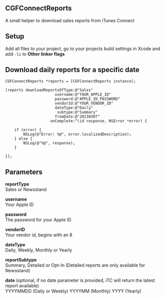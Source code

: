 ## CGFConnectReports
A small helper to download sales reports from iTunes Connect

## Setup
Add all files to your project, go to your projects build settings in Xcode and add `-lz` to **Other linker flags**

## Download daily reports for a specific date
```objc
CGFConnectReports *reports = [CGFConnectReports instance];
    
[reports downloadReportsOfType:@"Sales" 
                      username:@"YOUR_APPLE_ID" 
                      password:@"APPLE_ID_PASSWORD" 
                      vendorId:@"YOUR_VENDOR_ID" 
                      dateType:@"Daily" 
                       subtype:@"Summary" 
                      fromDate:@"20130307" 
                    onComplete:^(id response, NSError *error) {
    
    if (error) {
        NSLog(@"Error: %@", error.localizedDescription);
    } else {
        NSLog(@"%@", response);
    }

}];
```

## Parameters
__reportType__    
Sales or Newsstand

__username__    
Your Apple ID

__password__    
The password for your Apple ID

__vendorID__    
Your vendor id, begins with an 8

__dateType__    
Daily, Weekly, Monthly or Yearly

__reportSubtype__    
Summary, Detailed or Opt-In (Detailed reports are only available for Newsstand)

__date__ (optional, if no date parameter is provided, iTC will return the latest report available)    
YYYYMMDD (Daily or Weekly)
YYYYMM (Monthly)
YYYY (Yearly)
